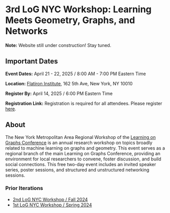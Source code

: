 
# 3rd LoG NYC Workshop: Learning Meets Geometry, Graphs, and Networks 

**Note:** Website still under construction! Stay tuned.


## Important Dates

**Event Dates:** April 21 - 22, 2025 / 8:00 AM - 7:00 PM Eastern Time

**Location:** [Flatiron Institute](https://www.simonsfoundation.org/flatiron/), 162 5th Ave, New York, NY 10010

**Register By:** April 14, 2025 / 6:00 PM Eastern Time

**Registration Link:** Registration is required for all attendees. Please register [here](https://events.simonsfoundation.org/event/90116c4e-d87a-4943-8bb8-b3b92d0ff398/regProcessStep1:9d11078f-3ba9-4a4e-be59-4d82b9e7a8ca?RefId=Registration).


## About

The New York Metropolitan Area Regional Workshop of the [Learning on Graphs Conference](https://logconference.org/) is an annual research workshop on topics broadly related to machine learning on graphs and geometry. This event serves as a regional branch of the main Learning on Graphs Conference, providing an environment for local researchers to convene, foster discussion, and build social connections. This free two-day event includes an invited speaker series, poster sessions, and structured and unstructured networking sessions.

### Prior Iterations

- [2nd LoG NYC Workshop / Fall 2024](https://logmeetupnyc.github.io/)
- [1st LoG NYC Workshop / Spring 2024](https://1stlognycmeetup.github.io/)
